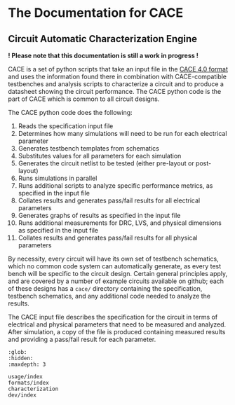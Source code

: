 # The Documentation for CACE

## Circuit Automatic Characterization Engine

**! Please note that this documentation is still a work in progress !**

CACE is a set of python scripts that take an input file in the [CACE 4.0 format](formats/format_description) and uses the information found there in combination with CACE-compatible testbenches and analysis scripts to characterize a circuit and to produce a datasheet showing the circuit performance. The CACE python code is the part of CACE which is common to all circuit designs.

The CACE python code does the following:

1. Reads the specification input file
2. Determines how many simulations will need to be run for each electrical parameter
3. Generates testbench templates from schematics
4. Substitutes values for all parameters for each simulation
5. Generates the circuit netlist to be tested (either pre-layout or post-layout)
6. Runs simulations in parallel
7. Runs additional scripts to analyze specific performance metrics, as specified in the input file
8. Collates results and generates pass/fail results for all electrical parameters
9. Generates graphs of results as specified in the input file 
10. Runs additional measurements for DRC, LVS, and physical dimensions as specified in the input file
11. Collates results and generates pass/fail results for all physical parameters

By necessity, every circuit will have its own set of testbench schematics, which no common code system can automatically generate, as every test bench will be specific to the circuit design. Certain general principles apply, and are covered by a number of example circuits available on github; each of these designs has a `cace/` directory containing the specification, testbench schematics, and any additional code needed to analyze the results.

The CACE input file describes the specification for the circuit in terms of electrical and physical parameters that need to be measured and analyzed. After simulation, a copy of the file is produced containing measured results and providing a pass/fail result for each parameter.

```{toctree}
:glob:
:hidden:
:maxdepth: 3

usage/index
formats/index
characterization
dev/index
```
